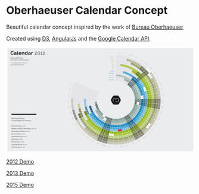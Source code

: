 # Oberhaeuser Calendar Concept

Beautiful calendar concept inspired by the work of [Bureau Oberhaeuser](https://www.behance.net/gallery/oberhaeuserinfo-calendar-2013/5761467)

Created using [D3](https://d3js.org/), [AngularJs](https://angularjs.org/) and the [Google Calendar API](https://developers.google.com/google-apps/calendar/).

![Calendar Preview](https://github.com/rodleviton/calendar/blob/master/calendar-preview.png)

[2012 Demo](https://oberhaeuser.rodneyleviton.com/#/2012)

[2013 Demo](https://oberhaeuser.rodneyleviton.com/#/2013)

[2015 Demo](https://oberhaeuser.rodneyleviton.com/#/2015)
